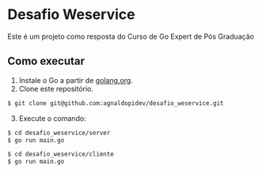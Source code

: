 # Desafio Weservice

Este é um projeto como resposta do Curso de Go Expert de Pós Graduação

## Como executar

1. Instale o Go a partir de [golang.org](https://golang.org).
2. Clone este repositório.

```bash
$ git clone git@github.com:agnaldopidev/desafio_weservice.git 
```

3. Execute o comando:
```bash
$ cd desafio_weservice/server
$ go run main.go
```

```bash
$ cd desafio_weservice/cliente
$ go run main.go
```

